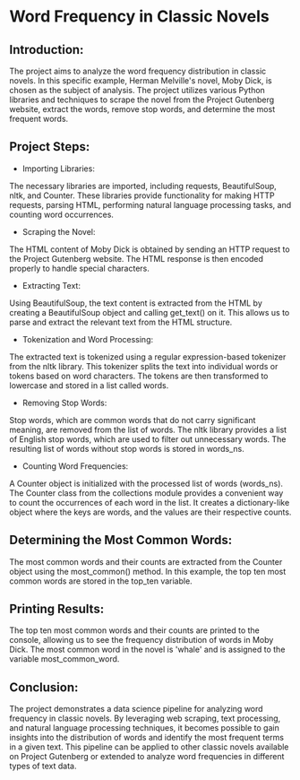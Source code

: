 # Word Frequency in Classic Novels

## Introduction:

The project aims to analyze the word frequency distribution in classic novels. In this specific example, Herman Melville's novel, Moby Dick, is chosen as the subject of analysis. The project utilizes various Python libraries and techniques to scrape the novel from the Project Gutenberg website, extract the words, remove stop words, and determine the most frequent words.

## Project Steps:

- Importing Libraries:
  
The necessary libraries are imported, including requests, BeautifulSoup, nltk, and Counter. These libraries provide functionality for making HTTP requests, parsing HTML, performing natural language processing tasks, and counting word occurrences.

- Scraping the Novel:
  
The HTML content of Moby Dick is obtained by sending an HTTP request to the Project Gutenberg website. The HTML response is then encoded properly to handle special characters.

- Extracting Text:
  
Using BeautifulSoup, the text content is extracted from the HTML by creating a BeautifulSoup object and calling get_text() on it. This allows us to parse and extract the relevant text from the HTML structure.

- Tokenization and Word Processing:
  
The extracted text is tokenized using a regular expression-based tokenizer from the nltk library. This tokenizer splits the text into individual words or tokens based on word characters. The tokens are then transformed to lowercase and stored in a list called words.

- Removing Stop Words:
  
Stop words, which are common words that do not carry significant meaning, are removed from the list of words. The nltk library provides a list of English stop words, which are used to filter out unnecessary words. The resulting list of words without stop words is stored in words_ns.

- Counting Word Frequencies:
  
A Counter object is initialized with the processed list of words (words_ns). The Counter class from the collections module provides a convenient way to count the occurrences of each word in the list. It creates a dictionary-like object where the keys are words, and the values are their respective counts.

## Determining the Most Common Words:

The most common words and their counts are extracted from the Counter object using the most_common() method. In this example, the top ten most common words are stored in the top_ten variable.

## Printing Results:

The top ten most common words and their counts are printed to the console, allowing us to see the frequency distribution of words in Moby Dick. The most common word in the novel is 'whale' and is assigned to the variable most_common_word.

## Conclusion:

The project demonstrates a data science pipeline for analyzing word frequency in classic novels. By leveraging web scraping, text processing, and natural language processing techniques, it becomes possible to gain insights into the distribution of words and identify the most frequent terms in a given text. This pipeline can be applied to other classic novels available on Project Gutenberg or extended to analyze word frequencies in different types of text data.






